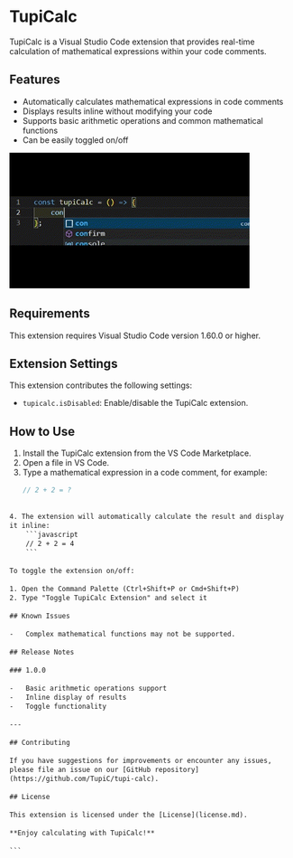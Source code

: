 # TupiCalc

TupiCalc is a Visual Studio Code extension that provides real-time calculation of mathematical expressions within your code comments.

## Features

-   Automatically calculates mathematical expressions in code comments
-   Displays results inline without modifying your code
-   Supports basic arithmetic operations and common mathematical functions
-   Can be easily toggled on/off

![TupiCalc in action](images/demo.gif)

## Requirements

This extension requires Visual Studio Code version 1.60.0 or higher.

## Extension Settings

This extension contributes the following settings:

-   `tupicalc.isDisabled`: Enable/disable the TupiCalc extension.

## How to Use

1. Install the TupiCalc extension from the VS Code Marketplace.
2. Open a file in VS Code.
3. Type a mathematical expression in a code comment, for example:
    ```javascript
    // 2 + 2 = ?
    ```

````

4. The extension will automatically calculate the result and display it inline:
    ```javascript
    // 2 + 2 = 4
    ```

To toggle the extension on/off:

1. Open the Command Palette (Ctrl+Shift+P or Cmd+Shift+P)
2. Type "Toggle TupiCalc Extension" and select it

## Known Issues

-   Complex mathematical functions may not be supported.

## Release Notes

### 1.0.0

-   Basic arithmetic operations support
-   Inline display of results
-   Toggle functionality

---

## Contributing

If you have suggestions for improvements or encounter any issues, please file an issue on our [GitHub repository](https://github.com/TupiC/tupi-calc).

## License

This extension is licensed under the [License](license.md).

**Enjoy calculating with TupiCalc!**

```

````

